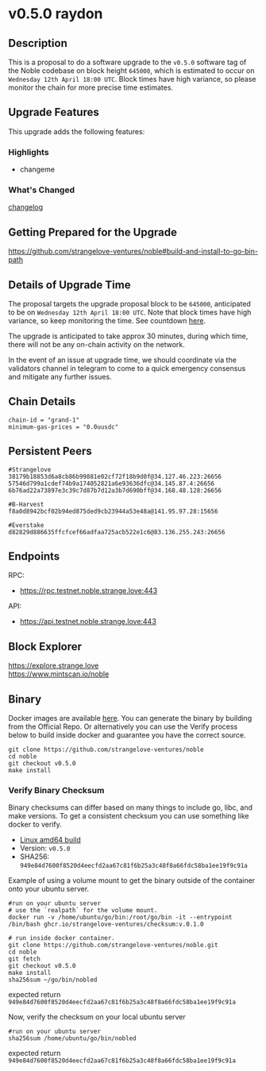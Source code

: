 # v0.5.0 raydon
## Description
This is a proposal to do a software upgrade to the `v0.5.0` software tag of the Noble codebase on block height `645000`, which is estimated to occur on `Wednesday 12th April 18:00 UTC`. Block times have high variance, so please monitor the chain for more precise time estimates.  

 

## Upgrade Features 
This upgrade adds the following features:  

### Highlights
- changeme

### What's Changed
[changelog](https://github.com/strangelove-ventures/noble/releases/tag/v0.5.0)
 

## Getting Prepared for the Upgrade 

https://github.com/strangelove-ventures/noble#build-and-install-to-go-bin-path  

 

## Details of Upgrade Time 
The proposal targets the upgrade proposal block to be `645000`, anticipated to be on `Wednesday 12th April 18:00 UTC`. Note that block times have high variance, so keep monitoring the time. See countdown [here](https://testnet.mintscan.io/noble-testnet/blocks/645000).  

The upgrade is anticipated to take approx 30 minutes, during which time, there will not be any on-chain activity on the network.  

In the event of an issue at upgrade time, we should coordinate via the validators channel in telegram to come to a quick emergency consensus and mitigate any further issues.

## Chain Details
```
chain-id = "grand-1"
minimum-gas-prices = "0.0uusdc"
```
## Persistent Peers
```
#Strangelove
38179b18853d6a8cb86b99881e02cf72f18b9d0f@34.127.46.223:26656
57546d799a1cdef74b9a174052821a6e93636dfc@34.145.87.4:26656
6b76ad22a73897e3c39c7d87b7d12a3b7d690bff@34.168.48.128:26656

#B-Harvest
f8a0d8942bcf02b94ed875ded9cb23944a53e48a@141.95.97.28:15656

#Everstake
d82829d886635ffcfcef66adfaa725acb522e1c6@83.136.255.243:26656
```
## Endpoints
RPC: 
* https://rpc.testnet.noble.strange.love:443  

API:
* https://api.testnet.noble.strange.love:443  

## Block Explorer  
https://explore.strange.love  
https://www.mintscan.io/noble  

## Binary

Docker images are available [here](https://github.com/strangelove-ventures/noble/pkgs/container/noble/83866075?tag=v0.5.0). You can generate the binary by building from the Official Repo. Or alternatively you can use the Verify process below to build inside docker and guarantee you have the correct source.

```
git clone https://github.com/strangelove-ventures/noble
cd noble
git checkout v0.5.0
make install
```
### Verify Binary Checksum
Binary checksums can differ based on many things to include go, libc, and make versions. To get a consistent checksum you can use something like docker to verify.

  * [Linux amd64 build](nobled)
  * Version: `v0.5.0`
  * SHA256: `949e84d7600f8520d4eecfd2aa67c81f6b25a3c48f8a66fdc58ba1ee19f9c91a`

  Example of using a volume mount to get the binary outside of the container onto your ubuntu server.
  ```
  #run on your ubuntu server
  # use the `realpath` for the volume mount.
  docker run -v /home/ubuntu/go/bin:/root/go/bin -it --entrypoint /bin/bash ghcr.io/strangelove-ventures/checksum:v.0.1.0
  ```
  ```
  # run inside docker container.
  git clone https://github.com/strangelove-ventures/noble.git
  cd noble
  git fetch
  git checkout v0.5.0
  make install
  sha256sum ~/go/bin/nobled
  ```
  expected return `949e84d7600f8520d4eecfd2aa67c81f6b25a3c48f8a66fdc58ba1ee19f9c91a`  
  
  Now, verify the checksum on your local ubuntu server  
  ```
  #run on your ubuntu server
  sha256sum /home/ubuntu/go/bin/nobled
  ```
  expected return `949e84d7600f8520d4eecfd2aa67c81f6b25a3c48f8a66fdc58ba1ee19f9c91a` 
